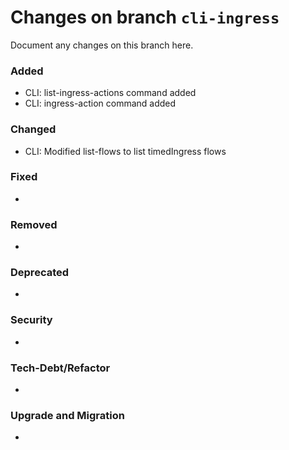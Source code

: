 # Changes on branch `cli-ingress`
Document any changes on this branch here.
### Added
- CLI: list-ingress-actions command added
- CLI: ingress-action command added

### Changed
- CLI: Modified list-flows to list timedIngress flows

### Fixed
- 

### Removed
- 

### Deprecated
- 

### Security
- 

### Tech-Debt/Refactor
- 

### Upgrade and Migration
- 
